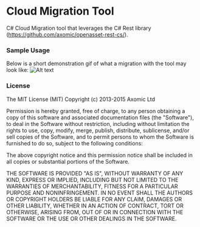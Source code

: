 # Cloud Migration Tool
C# Cloud Migration tool that leverages the C# Rest library (https://github.com/axomic/openasset-rest-cs/).


### Sample Usage
Below is a short demonstration gif of what a migration with the tool may look like:
![Alt text](https://i.imgur.com/29bp2fa.gif)

### License

The MIT License (MIT)
Copyright (c) 2013-2015 Axomic Ltd

Permission is hereby granted, free of charge, to any person obtaining a copy of this software and associated documentation files (the "Software"), to deal in the Software without restriction, including without limitation the rights to use, copy, modify, merge, publish, distribute, sublicense, and/or sell copies of the Software, and to permit persons to whom the Software is furnished to do so, subject to the following conditions:

The above copyright notice and this permission notice shall be included in all copies or substantial portions of the Software.

THE SOFTWARE IS PROVIDED "AS IS", WITHOUT WARRANTY OF ANY KIND, EXPRESS OR IMPLIED, INCLUDING BUT NOT LIMITED TO THE WARRANTIES OF MERCHANTABILITY, FITNESS FOR A PARTICULAR PURPOSE AND NONINFRINGEMENT. IN NO EVENT SHALL THE AUTHORS OR COPYRIGHT HOLDERS BE LIABLE FOR ANY CLAIM, DAMAGES OR OTHER LIABILITY, WHETHER IN AN ACTION OF CONTRACT, TORT OR OTHERWISE, ARISING FROM, OUT OF OR IN CONNECTION WITH THE SOFTWARE OR THE USE OR OTHER DEALINGS IN THE SOFTWARE.
